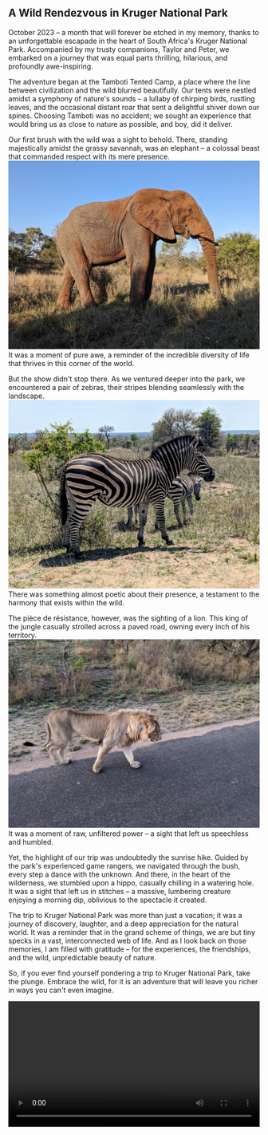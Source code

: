 ## A Wild Rendezvous in Kruger National Park

October 2023 – a month that will forever be etched in my memory, thanks to an unforgettable escapade in the heart of South Africa's Kruger National Park. Accompanied by my trusty companions, Taylor and Peter, we embarked on a journey that was equal parts thrilling, hilarious, and profoundly awe-inspiring.

The adventure began at the Tamboti Tented Camp, a place where the line between civilization and the wild blurred beautifully. Our tents were nestled amidst a symphony of nature's sounds – a lullaby of chirping birds, rustling leaves, and the occasional distant roar that sent a delightful shiver down our spines. Choosing Tamboti was no accident; we sought an experience that would bring us as close to nature as possible, and boy, did it deliver.

Our first brush with the wild was a sight to behold. There, standing majestically amidst the grassy savannah, was an elephant – a colossal beast that commanded respect with its mere presence. ![Picture 1](picture_1.jpg) It was a moment of pure awe, a reminder of the incredible diversity of life that thrives in this corner of the world.

But the show didn't stop there. As we ventured deeper into the park, we encountered a pair of zebras, their stripes blending seamlessly with the landscape. ![Picture 2](picture_2.jpg) There was something almost poetic about their presence, a testament to the harmony that exists within the wild.

The pièce de résistance, however, was the sighting of a lion. This king of the jungle casually strolled across a paved road, owning every inch of his territory. ![Picture 3](picture_3.jpg) It was a moment of raw, unfiltered power – a sight that left us speechless and humbled.

Yet, the highlight of our trip was undoubtedly the sunrise hike. Guided by the park's experienced game rangers, we navigated through the bush, every step a dance with the unknown. And there, in the heart of the wilderness, we stumbled upon a hippo, casually chilling in a watering hole. It was a sight that left us in stitches – a massive, lumbering creature enjoying a morning dip, oblivious to the spectacle it created.


The trip to Kruger National Park was more than just a vacation; it was a journey of discovery, laughter, and a deep appreciation for the natural world. It was a reminder that in the grand scheme of things, we are but tiny specks in a vast, interconnected web of life. And as I look back on those memories, I am filled with gratitude – for the experiences, the friendships, and the wild, unpredictable beauty of nature.

So, if you ever find yourself pondering a trip to Kruger National Park, take the plunge. Embrace the wild, for it is an adventure that will leave you richer in ways you can't even imagine.

<video src="https://github.com/user-attachments/assets/79528d67-0255-45f8-9056-191e63f181c3" controls="controls" width="100%"> </video>


